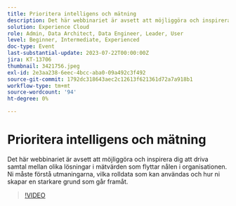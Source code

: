 ```yaml
---
title: Prioritera intelligens och mätning
description: Det här webbinariet är avsett att möjliggöra och inspirera dig att driva samtal mellan olika lösningar i mätvärden som flyttar nålen i organisationen. Ni måste förstå utmaningarna, vilka rolldata som kan användas och hur ni skapar en starkare grund som går framåt.
solution: Experience Cloud
role: Admin, Data Architect, Data Engineer, Leader, User
level: Beginner, Intermediate, Experienced
doc-type: Event
last-substantial-update: 2023-07-22T00:00:00Z
jira: KT-13706
thumbnail: 3421756.jpeg
exl-id: 2e3aa238-6eec-4bcc-aba0-09a492c3f492
source-git-commit: 1792dc318643aec2c12613f621361d72a7a918b1
workflow-type: tm+mt
source-wordcount: '94'
ht-degree: 0%

---
```


# Prioritera intelligens och mätning

Det här webbinariet är avsett att möjliggöra och inspirera dig att driva samtal mellan olika lösningar i mätvärden som flyttar nålen i organisationen. Ni måste förstå utmaningarna, vilka rolldata som kan användas och hur ni skapar en starkare grund som går framåt.

>[!VIDEO](https://video.tv.adobe.com/v/3421756/?learn=on)
